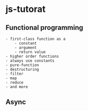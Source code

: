 # js-tutorat

## Functional programming
    - first-class function as a
        - constant
        - argument
        - return value
    - higher order functions
    - always use constants
    - pure-function
    - destructuring
    - filter
    - map
    - reduce
    - and more

## Async
